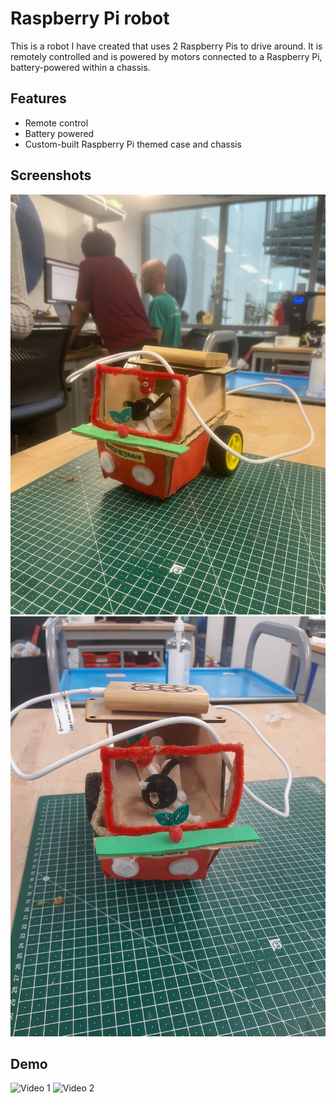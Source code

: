 
# Raspberry Pi robot

This is a robot I have created that uses 2 Raspberry Pis to drive around. It is remotely controlled and is powered by motors connected to a Raspberry Pi, battery-powered within a chassis.


## Features

- Remote control
- Battery powered
- Custom-built Raspberry Pi themed case and chassis


## Screenshots

![Image 1](https://github.com/LayanJethwa/rpi-robot/blob/main/image1.jpg)
![Image 2](https://github.com/LayanJethwa/rpi-robot/blob/main/image2.jpeg)


## Demo

![Video 1](https://github.com/LayanJethwa/rpi-robot/blob/main/video1.gif)
![Video 2](https://github.com/LayanJethwa/rpi-robot/blob/main/video2.gif)

